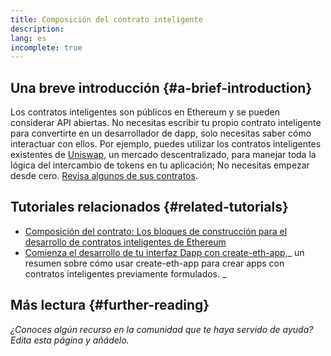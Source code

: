 ```yaml
---
title: Composición del contrato inteligente
description:
lang: es
incomplete: true
---
```


## Una breve introducción {#a-brief-introduction}

Los contratos inteligentes son públicos en Ethereum y se pueden considerar API abiertas. No necesitas escribir tu propio contrato inteligente para convertirte en un desarrollador de dapp, solo necesitas saber cómo interactuar con ellos. Por ejemplo, puedes utilizar los contratos inteligentes existentes de [Uniswap](https://uniswap.exchange/swap), un mercado descentralizado, para manejar toda la lógica del intercambio de tokens en tu aplicación; No necesitas empezar desde cero. [Revisa algunos de sus contratos](https://github.com/Uniswap/uniswap-v2-core/tree/master/contracts).

## Tutoriales relacionados {#related-tutorials}

- [Composición del contrato: Los bloques de construcción para el desarrollo de contratos inteligentes de Ethereum](https://blog.decentlabs.io/contract-composability-the-building-blocks-of-ethereum-smart-contract-development/)
- [Comienza el desarrollo de tu interfaz Dapp con create-eth-app,](/developers/tutorials/kickstart-your-dapp-frontend-development-with-create-eth-app/)_ un resumen sobre cómo usar create-eth-app para crear apps con contratos inteligentes previamente formulados. _

## Más lectura {#further-reading}

_¿Conoces algún recurso en la comunidad que te haya servido de ayuda? Edita esta página y añádelo._
